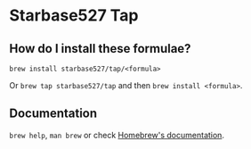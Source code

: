 # Starbase527 Tap

## How do I install these formulae?

`brew install starbase527/tap/<formula>`

Or `brew tap starbase527/tap` and then `brew install <formula>`.

## Documentation

`brew help`, `man brew` or check [Homebrew's documentation](https://docs.brew.sh).

